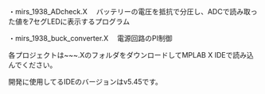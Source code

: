 ・mirs_1938_ADcheck.X
　バッテリーの電圧を抵抗で分圧し、ADCで読み取った値を7セグLEDに表示するプログラム

・mirs_1938_buck_converter.X
　電源回路のPI制御

各プロジェクトは~~~.XのフォルダをダウンロードしてMPLAB X IDEで読み込んでください。

開発に使用してるIDEのバージョンはv5.45です。